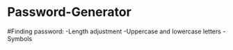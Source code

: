 # Password-Generator

#Finding password:
-Length adjustment
-Uppercase and lowercase letters
-Symbols
